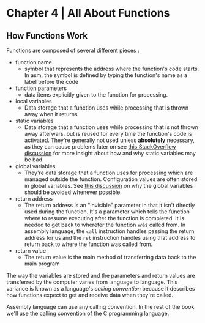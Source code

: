 # Chapter 4 | All About Functions

## How Functions Work

Functions are composed of several different pieces :

-	function name
	-	symbol that represents the address where the function's code starts. In asm, the symbol 
	is defined by typing the function's name as a label before the code
-	function parameters
	-	data items explicitly given to the function for processing.
-	local variables
	-	Data storage that a function uses while processing that is thrown away when it returns
-	static variables
	-	Data storage that a function uses while processing that is not thrown away afterwars, but 
	is reused for every time the function's code is activated. They're generally not used unless 
	**absolutely** necessary, as they can cause problems later on see 
	[this StackOverflow discussion](https://stackoverflow.com/questions/7026507/why-are-static-variables-considered-evil) 
	for more insight about how and why static variables may be bad.
-	global variables
	-	They're data storage that a function uses for processing which are managed outside 
	the function. Configuration values are often stored in global variables. See 
	[this discussion](https://wiki.c2.com/?GlobalVariablesAreBad) 
	on why the global variables should be avoided whenever possible.
-	return address
	-	The return address is an "invisible" parameter in that it isn't directly used during the 
	function. It's a parameter which tells the function where to resume executing after the function 
	is completed. It is needed to get back to wherefer the function was called from. In assembly 
	language, the `call` instruction handles passing the return address for us and the `ret` 
	instruction handles using that address to return back to where the function was called from.
-	return value	
	-	The return value is the main method of transferring data back to the main program

The way the variables are stored and the parameters and return values are transferred by the 
computer varies from language to language. This variance is known as a language's *calling 
convention* because it describes how functions expect to get and receive data when they're called.

Assembly language can use any calling convention. In the rest of the book we'll use the calling 
convention of the C programming language.
